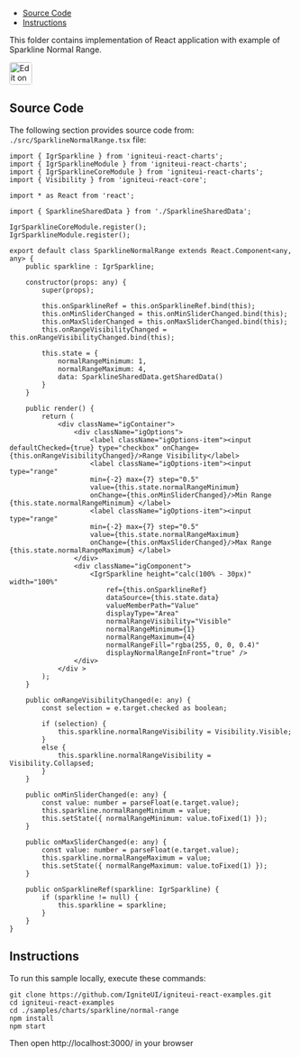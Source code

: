 <!-- NOTE: do not change this file because it will be auto re-generated from template file: -->
<!-- https://github.com/IgniteUI/igniteui-react-examples/tree/master/sample-template-files/ReadMe.md -->

<!-- ## Table of Contents -->
<!-- - [Sample Preview](#Sample-Preview) -->
- [Source Code](#Source-Code)
- [Instructions](#Instructions)

This folder contains implementation of React application with example of Sparkline Normal Range.
<!-- in the Sparkline component -->
<!-- [Sparkline](https://infragistics.com/Reactsite/components/sparkline.html) -->

<html lang="en" xmlns="http://www.w3.org/1999/xhtml">
    <body>
        <a target="_blank" href="https://codesandbox.io/s/github/IgniteUI/igniteui-react-examples/tree/master/samples/charts/sparkline/normal-range?fontsize=14&hidenavigation=1&theme=dark&view=preview&file=/src/SparklineNormalRange.tsx" rel="noopener noreferrer">
            <img height="40px" style="border-radius: 0.25rem" alt="Edit on CodeSandbox" src="https://static.infragistics.com/xplatform/images/sandbox/code.png"/>
        </a>
        <!-- <a target="_blank"
href="https://codesandbox.io/s/github/IgniteUI/igniteui-react-examples/tree/master/samples/maps/geo-map/binding-csv-points?fontsize=14&hidenavigation=1&theme=dark&view=preview">
            <img alt="Edit Sample" src="https://codesandbox.io/static/img/play-codesandbox.svg"/>
        </a> -->
        <!-- <a target="_blank" style="margin-left: 0.5rem"
href="https://codesandbox.io/embed/github/IgniteUI/igniteui-react-examples/tree/master/samples/charts/sparkline/normal-range?fontsize=14&hidenavigation=1&theme=dark&view=preview&file=/src/SparklineNormalRange.tsx">
            <img height="40px" style="border-radius: 5px" alt="View on CodeSandbox" src="https://static.infragistics.com/xplatform/images/sandbox/view.png"/>
        </a> -->
        <!-- <a target="_blank"
href="https://codesandbox.io/embed/github/IgniteUI/igniteui-react-examples/tree/master/samples/maps/geo-map/binding-csv-points?fontsize=14&hidenavigation=1&theme=dark&view=preview">
            <img alt="View on CodeSandbox" src="https://static.infragistics.com/xplatform/images/sandbox/view.png"/>
        </a>
https://codesandbox.io/embed/react-treemap-overview-rtb45
https://codesandbox.io/static/img/play-codesandbox.svg
https://codesandbox.io/embed/react-treemap-overview-rtb45?view=browser -->
    </body>
</html>

<!-- ## Sample Preview -->

<!-- <iframe
  src="https://codesandbox.io/embed/github/IgniteUI/igniteui-react-examples/tree/master/samples/charts/sparkline/normal-range?fontsize=14&hidenavigation=1&theme=dark&view=preview&file=/src/SparklineNormalRange.tsx"
  style="width:100%; height:400px; border:0; border-radius: 4px; overflow:hidden;"
  allow="accelerometer; ambient-light-sensor; camera; encrypted-media; geolocation; gyroscope; hid; microphone; midi; payment; usb; vr"
  sandbox="allow-forms allow-modals allow-popups allow-presentation allow-same-origin allow-scripts"
></iframe> -->

## Source Code

The following section provides source code from:
`./src/SparklineNormalRange.tsx` file:

```tsx
import { IgrSparkline } from 'igniteui-react-charts';
import { IgrSparklineModule } from 'igniteui-react-charts';
import { IgrSparklineCoreModule } from 'igniteui-react-charts';
import { Visibility } from 'igniteui-react-core';

import * as React from 'react';

import { SparklineSharedData } from './SparklineSharedData';

IgrSparklineCoreModule.register();
IgrSparklineModule.register();

export default class SparklineNormalRange extends React.Component<any, any> {
    public sparkline : IgrSparkline;

    constructor(props: any) {
        super(props);

        this.onSparklineRef = this.onSparklineRef.bind(this);
        this.onMinSliderChanged = this.onMinSliderChanged.bind(this);
        this.onMaxSliderChanged = this.onMaxSliderChanged.bind(this);
        this.onRangeVisibilityChanged = this.onRangeVisibilityChanged.bind(this);

        this.state = {
            normalRangeMinimum: 1,
            normalRangeMaximum: 4,
            data: SparklineSharedData.getSharedData()
        }
    }

    public render() {
        return (
            <div className="igContainer">
                <div className="igOptions">
                    <label className="igOptions-item"><input defaultChecked={true} type="checkbox" onChange={this.onRangeVisibilityChanged}/>Range Visibility</label>
                    <label className="igOptions-item"><input type="range"
                    min={-2} max={7} step="0.5"
                    value={this.state.normalRangeMinimum}
                    onChange={this.onMinSliderChanged}/>Min Range {this.state.normalRangeMinimum} </label>
                    <label className="igOptions-item"><input type="range"
                    min={-2} max={7} step="0.5"
                    value={this.state.normalRangeMaximum}
                    onChange={this.onMaxSliderChanged}/>Max Range {this.state.normalRangeMaximum} </label>
                </div>
                <div className="igComponent">
                    <IgrSparkline height="calc(100% - 30px)" width="100%"
                        ref={this.onSparklineRef}
                        dataSource={this.state.data}
                        valueMemberPath="Value"
                        displayType="Area"
                        normalRangeVisibility="Visible"
                        normalRangeMinimum={1}
                        normalRangeMaximum={4}
                        normalRangeFill="rgba(255, 0, 0, 0.4)"
                        displayNormalRangeInFront="true" />
                </div>
            </div >
        );
    }

    public onRangeVisibilityChanged(e: any) {
        const selection = e.target.checked as boolean;

        if (selection) {
            this.sparkline.normalRangeVisibility = Visibility.Visible;
        }
        else {
            this.sparkline.normalRangeVisibility = Visibility.Collapsed;
        }
    }

    public onMinSliderChanged(e: any) {
        const value: number = parseFloat(e.target.value);
        this.sparkline.normalRangeMinimum = value;
        this.setState({ normalRangeMinimum: value.toFixed(1) });
    }

    public onMaxSliderChanged(e: any) {
        const value: number = parseFloat(e.target.value);
        this.sparkline.normalRangeMaximum = value;
        this.setState({ normalRangeMaximum: value.toFixed(1) });
    }

    public onSparklineRef(sparkline: IgrSparkline) {
        if (sparkline != null) {
            this.sparkline = sparkline;
        }
    }
}

```

## Instructions
To run this sample locally, execute these commands:

```
git clone https://github.com/IgniteUI/igniteui-react-examples.git
cd igniteui-react-examples
cd ./samples/charts/sparkline/normal-range
npm install
npm start

```

Then open http://localhost:3000/ in your browser

